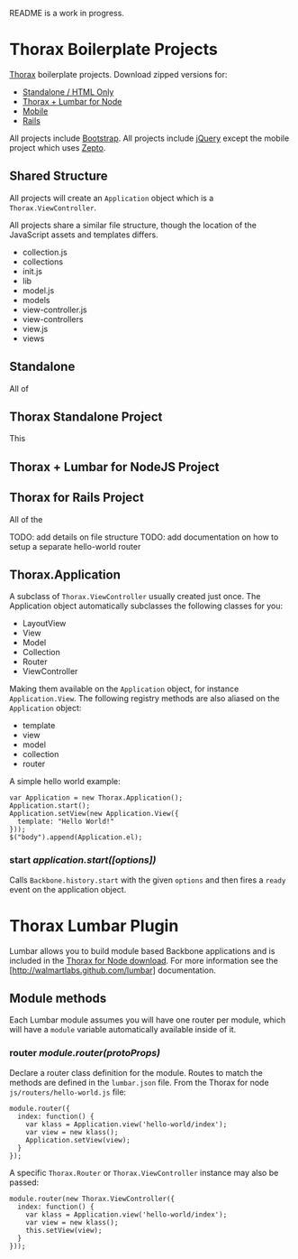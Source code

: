 README is a work in progress.

# Thorax Boilerplate Projects

[Thorax](http://thoraxjs.org/) boilerplate projects. Download zipped versions for:

- [Standalone / HTML Only](https://github.com/downloads/walmartlabs/thorax/thorax-html.zip)
- [Thorax + Lumbar for Node](https://github.com/downloads/walmartlabs/thorax/thorax-node.zip)
- [Mobile](https://github.com/downloads/walmartlabs/thorax/thorax-mobile.zip)
- [Rails](https://github.com/downloads/walmartlabs/thorax/thorax-rails.zip)

All projects include [Bootstrap](http://twitter.github.com/bootstrap/). All projects include [jQuery](http://jquery.com) except the mobile project which uses [Zepto](http://zeptojs.com).

## Shared Structure

All projects will create an `Application` object which is a `Thorax.ViewController`.

All projects share a similar file structure, though the location of the JavaScript assets and templates differs.

- collection.js
- collections
- init.js
- lib
- model.js
- models
- view-controller.js
- view-controllers
- view.js
- views

## Standalone

All of 

## Thorax Standalone Project

This 

## Thorax + Lumbar for NodeJS Project

## Thorax for Rails Project

All of the 


TODO: add details on file structure
TODO: add documentation on how to setup a separate hello-world router


## Thorax.Application

A subclass of `Thorax.ViewController` usually created just once. The Application object automatically subclasses the following classes for you:

- LayoutView
- View
- Model
- Collection
- Router
- ViewController

Making them available on the `Application` object, for instance `Application.View`. The following registry methods are also aliased on the `Application` object:

- template
- view
- model
- collection
- router

A simple hello world example:

    var Application = new Thorax.Application();
    Application.start();
    Application.setView(new Application.View({
      template: "Hello World!"
    }));
    $("body").append(Application.el);

### start *application.start([options])*

Calls `Backbone.history.start` with the given `options` and then fires a `ready` event on the application object.


Thorax Lumbar Plugin
====================

Lumbar allows you to build module based Backbone applications and is included in the [Thorax for Node download](https://github.com/downloads/walmartlabs/thorax/thorax-node.zip). For more information see the [http://walmartlabs.github.com/lumbar] documentation.

## Module methods

Each Lumbar module assumes you will have one router per module, which will have a `module` variable automatically available inside of it. 

### router *module.router(protoProps)*

Declare a router class definition for the module. Routes to match the methods are defined in the `lumbar.json` file. From the Thorax for node `js/routers/hello-world.js` file:

    module.router({
      index: function() {
        var klass = Application.view('hello-world/index');
        var view = new klass();
        Application.setView(view);
      }
    });

A specific `Thorax.Router` or `Thorax.ViewController` instance may also be passed:

    module.router(new Thorax.ViewController({
      index: function() {
        var klass = Application.view('hello-world/index');
        var view = new klass();
        this.setView(view);
      }
    }));

